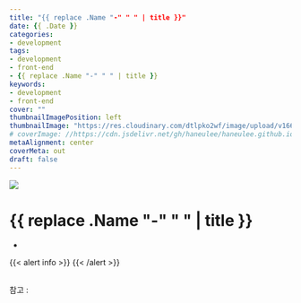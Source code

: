```yaml
---
title: "{{ replace .Name "-" " " | title }}"
date: {{ .Date }}
categories: 
- development
tags: 
- development
- front-end
- {{ replace .Name "-" " " | title }}
keywords: 
- development
- front-end
cover: ""
thumbnailImagePosition: left
thumbnailImage: "https://res.cloudinary.com/dtlpko2wf/image/upload/v1663783683/blog/singleton_y4xvfl.png"
# coverImage: //https://cdn.jsdelivr.net/gh/haneulee/haneulee.github.io/img/post/hugo/github-site.png
metaAlignment: center
coverMeta: out
draft: false
---
```


<!--toc-->

![](https://res.cloudinary.com/dtlpko2wf/image/upload/v1663783683/blog/singleton_y4xvfl.png)

# {{ replace .Name "-" " " | title }}

-

{{< alert info >}}
{{< /alert >}}

<!--adsense-->

##

참고 :
[]()
